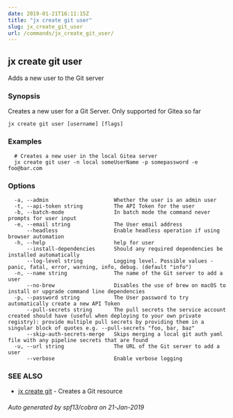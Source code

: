 ```yaml
---
date: 2019-01-21T16:11:15Z
title: "jx create git user"
slug: jx_create_git_user
url: /commands/jx_create_git_user/
---
```

## jx create git user

Adds a new user to the Git server

### Synopsis

Creates a new user for a Git Server. Only supported for Gitea so far

```
jx create git user [username] [flags]
```

### Examples

```
  # Creates a new user in the local Gitea server
  jx create git user -n local someUserName -p somepassword -e foo@bar.com
```

### Options

```
  -a, --admin                     Whether the user is an admin user
  -t, --api-token string          The API Token for the user
  -b, --batch-mode                In batch mode the command never prompts for user input
  -e, --email string              The User email address
      --headless                  Enable headless operation if using browser automation
  -h, --help                      help for user
      --install-dependencies      Should any required dependencies be installed automatically
      --log-level string          Logging level. Possible values - panic, fatal, error, warning, info, debug. (default "info")
  -n, --name string               The name of the Git server to add a user
      --no-brew                   Disables the use of brew on macOS to install or upgrade command line dependencies
  -p, --password string           The User password to try automatically create a new API Token
      --pull-secrets string       The pull secrets the service account created should have (useful when deploying to your own private registry): provide multiple pull secrets by providing them in a singular block of quotes e.g. --pull-secrets "foo, bar, baz"
      --skip-auth-secrets-merge   Skips merging a local git auth yaml file with any pipeline secrets that are found
  -u, --url string                The URL of the Git server to add a user
      --verbose                   Enable verbose logging
```

### SEE ALSO

* [jx create git](/commands/jx_create_git/)	 - Creates a Git resource

###### Auto generated by spf13/cobra on 21-Jan-2019
